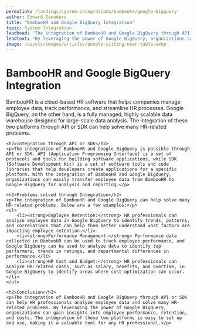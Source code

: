```yaml
---
permalink: /landings/system-integrations/bamboohr/google-bigquery
author: Edward Saunders
title: "BambooHR and Google BigQuery Integration"
topic: System Integration
leadhead: "The integration of BambooHR and Google BigQuery through API or SDK can help HR professionals analyze employee data and solve many HR-related problems"
leadtext: "By leveraging the power of Google BigQuery, organizations can gain insights into employee performance, retention, and costs. The integration of these two platforms is easy to set up and use, making it a valuable tool for any HR professional."
image: /assets/images/articles/people-sitting-near-table.webp
---
```

<div class="arttext">	<h1>BambooHR and Google BigQuery Integration</h1>
	<p>BambooHR is a cloud-based HR software that helps companies manage employee data, track performance, and streamline HR processes. Google BigQuery, on the other hand, is a fully managed, highly scalable data warehouse designed for large-scale data analysis. The integration of these two platforms through API or SDK can help solve many HR-related problems.</p>

	<h2>Integration through API or SDK</h2>
	<p>The integration of BambooHR and Google BigQuery is possible through API or SDK. API (Application Programming Interface) is a set of protocols and tools for building software applications, while SDK (Software Development Kit) is a set of software tools and code libraries that help developers create applications for a specific platform. With the integration of BambooHR and Google BigQuery, organizations can easily transfer employee data from BambooHR to Google BigQuery for analysis and reporting.</p>

	<h2>Problems solved through Integration</h2>
	<p>The integration of BambooHR and Google BigQuery can help solve many HR-related problems. Below are a few examples:</p>
	<ul>
		<li><strong>Employee Retention:</strong> HR professionals can analyze employee data in Google BigQuery to identify trends, patterns, and correlations that can help them better understand what factors are impacting employee retention.</li>
		<li><strong>Performance Management:</strong> Performance data collected in BambooHR can be used to track employee performance, and Google BigQuery can be used to analyze data to identify top performers, trends in ratings, and departmental differences in performance.</li>
		<li><strong>HR Cost and Budget:</strong> HR professionals can analyze HR-related costs, such as salary, benefits, and overtime, in Google BigQuery to identify areas where cost optimization can occur.</li>
	</ul>

	<h2>Conclusion</h2>
	<p>The integration of BambooHR and Google BigQuery through API or SDK can help HR professionals analyze employee data and solve many HR-related problems. By leveraging the power of Google BigQuery, organizations can gain insights into employee performance, retention, and costs. The integration of these two platforms is easy to set up and use, making it a valuable tool for any HR professional.</p>
</div>